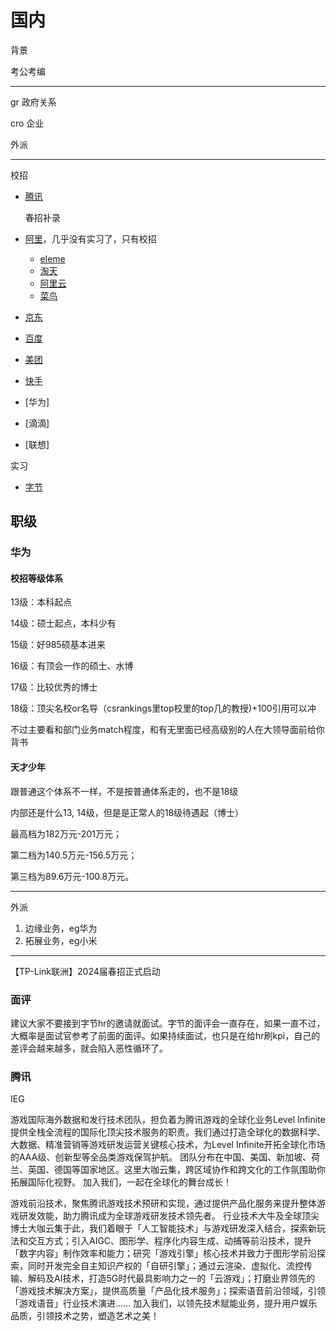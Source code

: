 # 国内

背景

考公考编

---

gr 政府关系

cro 企业

外派

---

校招

- [腾讯](https://join.qq.com/post.html?query=2_75,p_1)

  春招补录

- [阿里](https://talent.alibaba.com/?lang=zh)，几乎没有实习了，只有校招
  - [eleme](https://talent.ele.me/campus/position-list?campusType=freshman)
  - [淘天](https://talent.taotian.com/campus/position-list?campusType=freshman&lang=zh)
  - [阿里云](https://careers.aliyun.com/campus/position-list?campusType=freshman&lang=zh)
  - [菜鸟](https://cn-jobs.cainiao.com/campus/position-list?campusType=freshman&lang=zh)

- [京东](https://campus.jd.com/#/jobs?selProjects=40)

- [百度](https://talent.baidu.com/jobs/list)

- [美团](https://zhaopin.meituan.com/web/campus?jfJgList=11001_1100109)

- [快手](https://campus.kuaishou.cn/recruit/campus/e/#/campus/jobs?pageNum=1&pageSize=10&positionCategoryCodes=J1014)

- [华为]

- [滴滴]

- [联想]

实习

- [字节](https://jobs.bytedance.com/campus/position?keywords=&category=6704215862557018372&location=&project=7194661126919358757&type=3&job_hot_flag=&current=1&limit=10&functionCategory=&tag=)

## 职级

### 华为

#### 校招等级体系

13级：本科起点

14级：硕士起点，本科少有

15级：好985硕基本进来

16级：有顶会一作的硕士、水博

17级：比较优秀的博士

18级：顶尖名校or名导（csrankings里top校里的top几的教授)+100引用可以冲

不过主要看和部门业务match程度，和有无里面已经高级别的人在大领导面前给你背书

#### 天才少年

跟普通这个体系不一样，不是按普通体系走的，也不是18级

内部还是什么13, 14级，但是是正常人的18级待遇起（博士）

最高档为182万元-201万元；

第二档为140.5万元-156.5万元；

第三档为89.6万元-100.8万元。

---

外派

1. 边缘业务，eg华为
2. 拓展业务，eg小米

---

【TP-Link联洲】2024届春招正式启动

### 面评

建议大家不要接到字节hr的邀请就面试。字节的面评会一直存在，如果一直不过，大概率是面试官参考了前面的面评。如果持续面试，也只是在给hr刷kpi，自己的差评会越来越多，就会陷入恶性循环了。

### 腾讯

IEG

游戏国际海外数据和发行技术团队，担负着为腾讯游戏的全球化业务Level Infinite 提供全栈全流程的国际化顶尖技术服务的职责。我们通过打造全球化的数据科学、大数据、精准营销等游戏研发运营关键核心技术，为Level Infinite开拓全球化市场的AAA级、创新型等全品类游戏保驾护航。 团队分布在中国、美国、新加坡、荷兰、英国、德国等国家地区。这里大咖云集，跨区域协作和跨文化的工作氛围助你拓展国际化视野。 加入我们，一起在全球化的舞台成长！

游戏前沿技术，聚焦腾讯游戏技术预研和实现，通过提供产品化服务来提升整体游戏研发效能，助力腾讯成为全球游戏研发技术领先者。 行业技术大牛及全球顶尖博士大咖云集于此，我们着眼于「人工智能技术」与游戏研发深入结合，探索新玩法和交互方式；引入AIGC、图形学、程序化内容生成、动捕等前沿技术，提升「数字内容」制作效率和能力；研究「游戏引擎」核心技术并致力于图形学前沿探索，同时开发完全自主知识产权的「自研引擎」；通过云渲染、虚拟化、流控传输、解码及AI技术，打造5G时代最具影响力之一的「云游戏」；打磨业界领先的「游戏技术解决方案」，提供高质量「产品化技术服务」；探索语音前沿领域，引领「游戏语音」行业技术演进…… 加入我们，以领先技术赋能业务，提升用户娱乐品质，引领技术之势，塑造艺术之美！